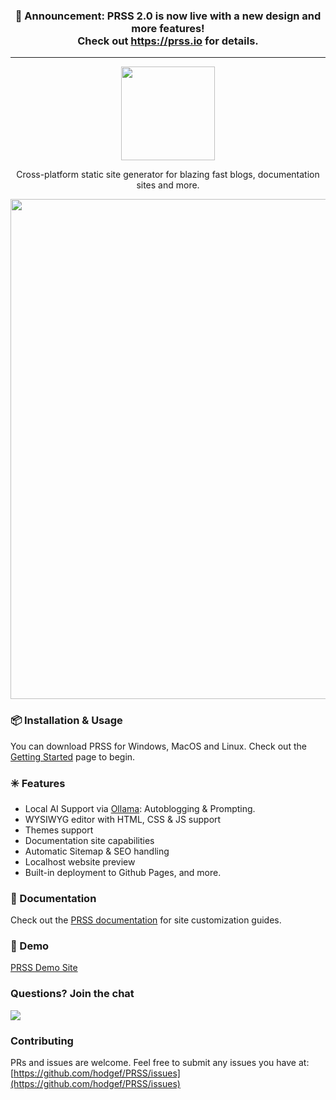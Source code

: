  <h3><p align="center">📣 Announcement: PRSS 2.0 is now live with a new design and more features!<br>Check out <a href="https://prss.io">https://prss.io</a> for details.</p></h3>


_________________________________
<p align="center">
 <a href="https://prss.io"><img src="https://github.com/hodgef/PRSS/assets/25509135/b3d5710c-9ef2-487a-9c6f-b8e69b4a527e" width="150" /></a>
 <p align="center">Cross-platform static site generator for blazing fast blogs, documentation sites and more.</p>
 <p align="center"><a href="https://prss.io"><img src="https://github.com/hodgef/PRSS/assets/25509135/43cfeea0-4fbd-4aeb-81da-d805e264d028" width="800" /></a></p>
</p>

### 📦 Installation & Usage
You can download PRSS for Windows, MacOS and Linux.
Check out the [Getting Started](https://prss.io) page to begin.


### ✳️ Features
- Local AI Support via [Ollama](https://ollama.com/): Autoblogging & Prompting.
- WYSIWYG editor with HTML, CSS & JS support
- Themes support
- Documentation site capabilities
- Automatic Sitemap & SEO handling
- Localhost website preview
- Built-in deployment to Github Pages, and more.


### 📖 Documentation
Check out the [PRSS documentation](https://hodgef.com/prss) for site customization guides.


### 🚀 Demo
[PRSS Demo Site](https://prss-io.github.io/demo-slate-theme/)


### Questions? Join the chat
<a href="https://discordapp.com/invite/SJexsCG" title="Join our Discord chat" target="_blank"><img src="https://discordapp.com/api/guilds/498978399801573396/widget.png?style=banner2" align="center"></a>


### Contributing 
PRs and issues are welcome. Feel free to submit any issues you have at:
[https://github.com/hodgef/PRSS/issues](https://github.com/hodgef/PRSS/issues)
